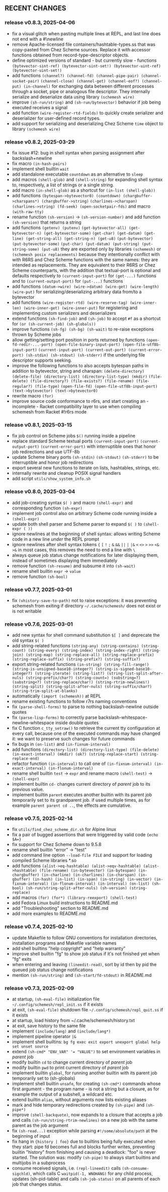 ## RECENT CHANGES

### release v0.8.3, 2025-04-06

* fix a visual glitch when pasting multiple lines at REPL, and last line does not end with a #\newline
* remove Apache-licensed file containers/hashtable-types.ss that was copy-pasted from Chez Scheme sources.
  Replace it with accessor functions obtained from record-type-descriptor objects.
* define optimized versions of standard - but currently slow - functions
  `(bytevector-sint-ref) (bytevector-sint-set!) (bytevector-uint-ref)(bytevector-uint-set!)`
* add functions `(channel?) (channel-fd) (channel-pipe-pair) (channel-socket-pair)`
  `(channel-close) (channel-get) (channel-eof?) (channel-put) (in-channel)`
  for exchanging data between different processes through a socket, pipe or analogous file descriptor.
  They internally serialize and deserialize data using library `(schemesh wire)`
* improve `(sh-run/string)` and `(sh-run/bytevector)` behavior if job being executed receives a signal
* add function `(wire-register-rtd-fields)` to quickly create serializer and deserializer
  for user-defined record types.
* add support for serializing and deserializing Chez Scheme `time` object to library `(schemesh wire)`

### release v0.8.2, 2025-03-29

* fix issue #12: bug in shell syntax when parsing assignment after backslash+newline
* fix macro `(in-hash-pairs)`
* implement shell builtin `wait`
* add standalone executable `countdown` as an alternative to `sleep`
* add macros `(shell-glob)` and `(shell-string)` for expanding shell syntax to, respectively,
  a list of strings or a single string.
* add macro `(in-shell-glob)` as a shortcut for `(in-list (shell-glob))`
* add functions `(bytespan->bytevector0) (countdown) (chargbuffer->charspans*) (chargbuffer->string)`
  `(charlines->charspan) (charlines->string) (fd-seek) (open-socketpair-fds)`
  and macro `(with-raw-tty)`
* rename function `(sh-version)` -> `(sh-version-number)`
  and add function `(sh-version)` that returns a string
* add functions `(getenv) (putenv)`
  `(get-bytevector-all) (get-bytevector-n) (get-bytevector-some)`
  `(get-char) (get-datum) (get-line) (get-string-all) (get-string-n) (get-u8)`
  `(put-bytevector) (put-bytevector-some)`
  `(put-char) (put-datum) (put-string) (put-string-some) (put-u8)`
  they are exported only by libraries `(schemesh)` or `(schemesh posix replacements)`
  because they intentionally conflict with with R6RS and Chez Scheme functions with the same names:
  they are intended as replacements.
  They are equivalent to their R6RS or Chez Scheme counterparts,
  with the addition that textual-port is optional and defaults respectively
  to `(current-input-port)` for `(get-...)` functions
  and to `(current-output-port)` for `(put-...)` functions
* add functions `(datum->wire) (wire->datum) (wire-get) (wire-length) (wire-put)`
  for serializing/deserializing arbitrary data from/to a bytevector
* add functions `(wire-register-rtd) (wire-reserve-tag) (wire-inner-len) (wire-inner-get) (wire-inner-put)`
  for registering and implementing custom serializers and deserializers
* extend functions `(sh-find-job)` and `(sh-job)` to accept `#f`
  as a shortcut for `(or (sh-current-job) (sh-globals))`
* improve functions `(sh-fg) (sh-bg) (sh-wait)` to re-raise exceptions thrown by Scheme jobs
* allow getting/setting port position in ports returned by functions
  `(open-fd-redir-...-port) (open-file-binary-input-port) (open-file-utf8b-input-port)`
  `(current-input-port) (current-out-port) (current-error-port) (sh-stdin) (sh-stdout) (sh-stderr)`
  if the underlying file descriptor supports seeking.
* improve the following functions to also accepts bytespan paths in addition to bytevector, string and charspan:
  `(delete-directory) (delete-file) (directory-list) (directory-list-type) (mkdir)`
  `(file-delete) (file-directory?) (file-exists?) (file-rename) (file-regular?) (file-type)`
  `(open-file-fd) (open-file-utf8b-input-port) (text->bytevector) (text->bytevector0)`
* rewrite macro `(for)`
* improve source code conformance to r6rs, and start creating an - incomplete - Racket compatibility layer
  to use when compiling schemesh from Racket #!r6rs mode

### release v0.8.1, 2025-03-15

* fix job control on Scheme jobs `$()` running inside a pipeline
* replace standard Scheme textual ports `(current-input-port)` `(current-output-port)` `(current-error-port)`
  with interruptible ones that honor job redirections and use UTF-8b
* update Scheme binary ports `(sh-stdin)` `(sh-stdout)` `(sh-stderr)`
  to be interruptible and honor job redirections
* export several new functions to iterate on lists, hashtables, strings, etc.
* internally rewrite and cleanup POSIX signal handlers
* add script `utils/show_system_info.sh`

### release v0.8.0, 2025-03-04

* add job-creating syntax `$( )` and macro `(shell-expr)` and corresponding function `(sh-expr)`
* implement job control also on arbitrary Scheme code running inside a `(shell-expr)`
* update both shell parser and Scheme parser to expand `$( )` to `(shell-expr ( ))`
* ignore newlines at the beginning of shell syntax:
  allows writing Scheme code in a new line *under* the REPL prompt
* ignore newlines after shell syntax tokens
  `{` `[` `!` `;` `&` `&&` `||` `|` `|&` `<` `<>` `>` `>>` `<&` `>&`
  in most cases, this removes the need to end a line with `\`
* always queue job status change notifications for later displaying them,
  instead of sometimes displaying them immediately
* remove function `(sh-resume)` and subsume it into `(sh-wait)`
* rename shell builtin `expr` -> `value`
* remove function `(sh-bool)`

### release v0.7.7, 2025-03-01

* fix `(vhistory-save-to-path)` not to raise exceptions: it was preventing schemesh
  from exiting if directory `~/.cache/schemesh/` does not exist or is not writable

### release v0.7.6, 2025-03-01

* add new syntax for shell command substitution `$[ ]`  and deprecate the old syntax `$( )`
* add string-related functions `(string-any) (string-contains) (string-count) (string-every)
  (string-index) (string-index-right) (string-join) (string-map) (string-replace-all)
  (string-replace-prefix) (string-replace-suffix) (string-prefix?) (string-suffix?)`
* export string-related functions `(in-string) (string-fill-range!) (string-is-unsigned-base10-integer?)
  (string-is-signed-base10-integer?) (string-iterate) (string-list?) (string-list-split-after-nuls)
  (string-prefix/char?) (string-count=) (substring=?) (substring<?) (string-replace/char!)
  (string-rtrim-newlines!) (string-split) (string-split-after-nuls) (string-suffix/char?) (string-trim-split-at-blanks)`
* automatically `(import (schemesh))` at REPL
* rename existing functions to follow r7rs naming conventions
* fix `(parse-shell-forms)` to parse to nothing backslash-newline outside quotes
* fix `(parse-lisp-forms)` to correctly parse backslash-whitespace-newline-whitespace inside double quotes
* fix C function `c_tty_setraw()` to retrieve the current tty configuration at every call,
  because one of the executed commands may have changed it: we want to preserve such changes for future commands
* fix bugs in `(on-list)` and `(in-fixnum-interval)`
* add functions `(directory-list) (directory-list-type) (file-delete) (in-exact-interval)
  (mkdir) (ok?) (string-replace-start) (string-replace-end)`
* refactor function `(in-interval)` to call one of `(in-fixnum-interval) (in-exact-interval) (in-flonum-interval)`
* rename shell builtin `test` -> `expr` and rename macro `(shell-test)` -> `(shell-expr)`
* implement builtin `cd-` changes current directory of *parent* job to its previous value.
* implement builtin `parent` executes another builtin with its parent job temporarily set to its grandparent job.
  if used multiple times, as for example `parent parent cd ..`, the effects are cumulative.

### release v0.7.5, 2025-02-14

* fix `utils/find_chez_scheme_dir.sh` for Alpine linux
* fix a pair of bugged assertions that were triggered by valid code `{echo $A=}`
* fix support for Chez Scheme down to 9.5.8
* rename shell builtin "error" -> "test"
* add command line option `--load-file FILE` and support for loading compiled Scheme libraries *.so
* add functions `(alist->eq-hashtable) (alist->eqv-hashtable) (alist->hashtable) (file-rename)
  (in-bytevector) (in-bytespan) (in-chargbuffer) (in-charline) (in-charlines) (in-charspan)
  (in-gbuffer) (in-hash) (in-list) (in-span) (in-string) (in-vector)
  (in-fixnum-interval) (in-flonum-interval) (in-interval) (on-list)
  (sh-bool) (sh-run/string-split-after-nuls) (sh-version) (string-replace)`
* add macros `(for) (for*) (library-reexport) (shell-test)`
* add Fedora Linux build instructions to README.md
* add "Troubleshooting" section to README.md
* add more examples to README.md

### release v0.7.4, 2025-02-10

* update Makefile to follow GNU conventions for installation directories,
  installation programs and Makefile variable names
* add shell builtins "help copyright" and "help warranty"
* improve shell builtin "fg" to show job status if it's not finished yet when "fg" exits
* when entering and leaving `(lineedit-read)`, sort by id then by pid the queued job status change notifications
* mention `(sh-run/string)` and `(sh-start/fd-stdout)` in README.md

### release v0.7.3, 2025-02-09

* at startup, `(sh-eval-file)` initialization file `~/.config/schemesh/repl_init.ss` if it exists
* at exit, `(sh-eval-file)` shutdown file `~/.config/schemesh/repl_quit.ss` if it exists
* at startup, load history from ~/.cache/schemesh/history.txt
* at exit, save history to the same file
* implement `(include/lang)` and `(include/lang*)`
* implement pipeline operator `|&`
* implement shell builtins: `bg fg exec exit export unexport global help set unset source`
* extend `(sh-cmd* "ENV_VAR" '= "VALUE")` to set environment variables in *parent* job
* modify builtin `cd` to change current directory of *parent* job
* modify builtin `pwd` to print current directory of *parent* job
* implement builtin `global`, for running another builtin with its parent job temporarily set to (sh-globals)
* implement shell builtin `unsafe`, for creating `(sh-cmd*)` commands whose first argument - the program name -
  is not a string but a closure, as for example the output of a subshell, a wildcard etc.
* extend builtin `alias`, without arguments now lists existing aliases
* mark and hide temporary redirections created by `(sh-pipe)` and `(sh-pipe*)`
* improve `(shell-backquote)`, now expands to a closure that accepts a job
  and calls `(sh-run/string-rtrim-newlines)` on a new job with the same parent as the job argument
* fix `(sh-read...)` exception while parsing `#!/some/absolute/path` at the beginning of input
* fix hang in `{history | foo}` due to builtins being fully executed when they start:
  pipe fd becomes full and blocks further writes, preventing builtin "history" from finishing
  and causing a deadlock: "foo" is never started.
  The solution was: modify `(sh-pipe)` to always start builtins and multijobs in a subprocess
* consume received signals, i.e. `(repl-lineedit)` calls `(sh-consume-sigchld)`,
  which calls C `waitpid(-1, WNOHANG)` for any child process, updates (sh-pid-table)
  and calls `(sh-job-status)` on all parents of each job that changes status.
